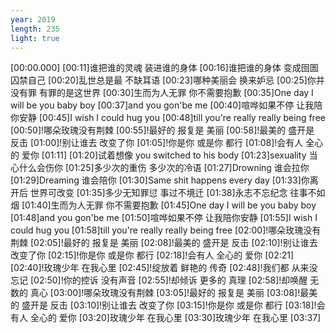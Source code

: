 ```yaml
---
year: 2019
length: 235
light: true
---
```

[00:00.000]
[00:11]谁把谁的灵魂 装进谁的身体
[00:16]谁把谁的身体 变成囹圄囚禁自己
[00:20]乱世总是最 不缺耳语
[00:23]哪种美丽会 换来妒忌
[00:25]你并没有罪 有罪的是这世界
[00:30]生而为人无罪 你不需要抱歉
[00:35]One day I will be you baby boy
[00:37]and you gon'be me
[00:40]喧哗如果不停 让我陪你安静
[00:45]I wish I could hug you
[00:48]till you're really really being free
[00:50]!哪朵玫瑰没有荆棘
[00:55]!最好的 报复是 美丽
[00:58]!最美的 盛开是 反击
[01:00]!别让谁去 改变了你
[01:05]!你是你 或是你 都行
[01:08]!会有人 全心的 爱你
[01:11]
[01:20]试着想像 you switched to his body
[01:23]sexuality 当心什么会伤你
[01:25]多少次的重伤 多少次的冷语
[01:27]Drowning 谁会拉你
[01:29]Dreaming 谁会陪你
[01:30]Same shit happens every day
[01:33]你离开后 世界可改变
[01:35]多少无知罪愆 事过不境迁
[01:38]永志不忘纪念 往事不如烟
[01:40]生而为人无罪 你不需要抱歉
[01:45]One day I will be you baby boy
[01:48]and you gon'be me
[01:50]喧哗如果不停 让我陪你安静
[01:55]I wish I could hug you
[01:58]till you're really really being free
[02:00]!哪朵玫瑰没有荆棘
[02:05]!最好的 报复是 美丽
[02:08]!最美的 盛开是 反击
[02:10]!别让谁去 改变了你
[02:15]!你是你 或是你 都行
[02:18]!会有人 全心的 爱你
[02:21]
[02:40]!玫瑰少年 在我心里
[02:45]!绽放着 鲜艳的 传奇
[02:48]!我们都 从来没 忘记
[02:50]!你的控诉 没有声音
[02:55]!却倾诉 更多的 真理
[02:58]!却唤醒 无数的 真心
[03:00]!哪朵玫瑰没有荆棘
[03:05]!最好的 报复是 美丽
[03:08]!最美的 盛开是 反击
[03:10]!别让谁去 改变了你
[03:15]!你是你 或是你 都行
[03:18]!会有人 全心的 爱你
[03:20]玫瑰少年 在我心里
[03:30]玫瑰少年 在我心里
[03:37]